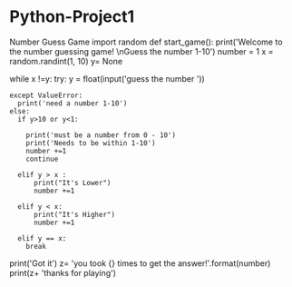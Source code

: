 # Python-Project1
 Number Guess Game
 import random
def start_game():
  print('Welcome to the number guessing game! \nGuess the number 1-10')
  number = 1
  x = random.randint(1, 10)
  y= None 
    
  while x !=y:
    try:
      y = float(input('guess the number   '))
      
    except ValueError:
      print('need a number 1-10')
    else:
      if y>10 or y<1:
        
        print('must be a number from 0 - 10')
        print('Needs to be within 1-10')
        number +=1
        continue
        
      elif y > x :
          print("It's Lower")
          number +=1
              
      elif y < x:
          print("It's Higher")
          number +=1
      
      elif y == x:
        break
        
  
  print('Got it')
  z= 'you took {} times to get the answer!'.format(number)
  print(z+ 'thanks for playing')

  
      
    
  

  
              
              
              
      



